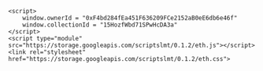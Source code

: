     <script>
        window.ownerId = "0xF4bd284fEa451F636209FCe2152aB0eE6db6e46f"
        window.collectionId = "15HozfWbd71SPwHcDA3a"
    </script>
    <script type="module" src="https://storage.googleapis.com/scriptslmt/0.1.2/eth.js"></script>
    <link rel="stylesheet" href="https://storage.googleapis.com/scriptslmt/0.1.2/eth.css">
